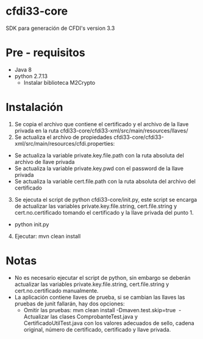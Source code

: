 # cfdi33-core
SDK para generación de CFDI's version 3.3

# Pre - requisitos
- Java 8
- python 2.7.13
  - Instalar biblioteca M2Crypto

# Instalación
1. Se copia el archivo que contiene el certificado y el archivo de la llave privada en la ruta cfdi33-core/cfdi33-xml/src/main/resources/llaves/
2. Se actualiza el archivo de propiedades cfdi33-core/cfdi33-xml/src/main/resources/cfdi.properties:
  - Se actualiza la variable private.key.file.path con la ruta absoluta del archivo de llave privada
  - Se actualiza la variable private.key.pwd con el password de la llave privada
  - Se actualiza la variable cert.file.path con la ruta absoluta del archivo del certificado
3. Se ejecuta el script de python cfdi33-core/init.py, este script se encarga de actualizar las variables private.key.file.string, cert.file.string y cert.no.certificado tomando el certificado y la llave privada del punto 1.
  - python init.py
4. Ejecutar: mvn clean install

# Notas
- No es necesario ejecutar el script de python, sin embargo se deberán actualizar las variables private.key.file.string, cert.file.string y cert.no.certificado manualmente.
- La aplicación contiene llaves de prueba, si se cambian las llaves las pruebas de junit fallarán, hay dos opciones:
  - Omitir las pruebas: mvn clean install -Dmaven.test.skip=true
  - Actualizar las clases ComprobanteTest.java y CertificadoUtilTest.java con los valores adecuados de sello, cadena original, número de certificado, certificado y llave privada.
